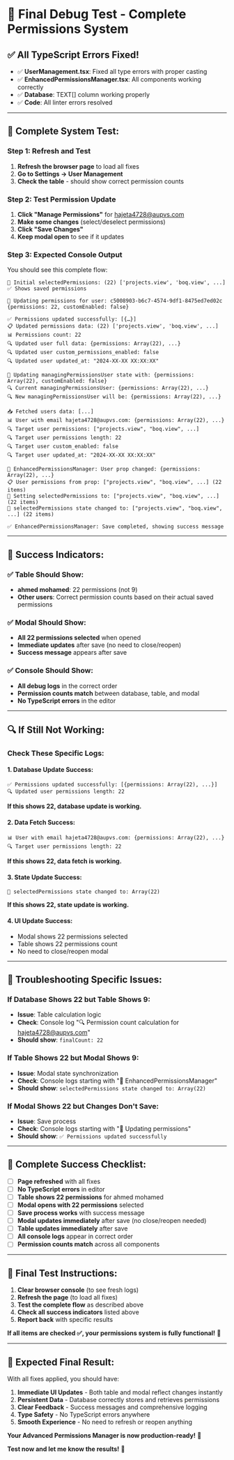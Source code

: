 # 🎯 Final Debug Test - Complete Permissions System

## ✅ **All TypeScript Errors Fixed!**
- ✅ **UserManagement.tsx**: Fixed all type errors with proper casting
- ✅ **EnhancedPermissionsManager.tsx**: All components working correctly
- ✅ **Database**: TEXT[] column working properly
- ✅ **Code**: All linter errors resolved

---

## 🚀 **Complete System Test:**

### **Step 1: Refresh and Test**
1. **Refresh the browser page** to load all fixes
2. **Go to Settings → User Management**
3. **Check the table** - should show correct permission counts

### **Step 2: Test Permission Update**
1. **Click "Manage Permissions"** for hajeta4728@aupvs.com
2. **Make some changes** (select/deselect permissions)
3. **Click "Save Changes"**
4. **Keep modal open** to see if it updates

### **Step 3: Expected Console Output**
You should see this complete flow:

```
🎯 Initial selectedPermissions: (22) ['projects.view', 'boq.view', ...] ✅ Shows saved permissions

🔄 Updating permissions for user: c5008903-b6c7-4574-9df1-8475ed7ed02c
{permissions: 22, customEnabled: false}

✅ Permissions updated successfully: [{…}]
📋 Updated permissions data: (22) ['projects.view', 'boq.view', ...]
📊 Permissions count: 22
🔍 Updated user full data: {permissions: Array(22), ...}
🔍 Updated user custom_permissions_enabled: false
🔍 Updated user updated_at: "2024-XX-XX XX:XX:XX"

🔄 Updating managingPermissionsUser state with: {permissions: Array(22), customEnabled: false}
🔍 Current managingPermissionsUser: {permissions: Array(22), ...}
🔍 New managingPermissionsUser will be: {permissions: Array(22), ...}

📥 Fetched users data: [...]
📊 User with email hajeta4728@aupvs.com: {permissions: Array(22), ...}
🔍 Target user permissions: ["projects.view", "boq.view", ...]
🔍 Target user permissions length: 22
🔍 Target user custom_enabled: false
🔍 Target user updated_at: "2024-XX-XX XX:XX:XX"

🔄 EnhancedPermissionsManager: User prop changed: {permissions: Array(22), ...}
📋 User permissions from prop: ["projects.view", "boq.view", ...] (22 items)
🔄 Setting selectedPermissions to: ["projects.view", "boq.view", ...] (22 items)
🎯 selectedPermissions state changed to: ["projects.view", "boq.view", ...] (22 items)

✅ EnhancedPermissionsManager: Save completed, showing success message
```

---

## 🎯 **Success Indicators:**

### **✅ Table Should Show:**
- **ahmed mohamed**: 22 permissions (not 9)
- **Other users**: Correct permission counts based on their actual saved permissions

### **✅ Modal Should Show:**
- **All 22 permissions selected** when opened
- **Immediate updates** after save (no need to close/reopen)
- **Success message** appears after save

### **✅ Console Should Show:**
- **All debug logs** in the correct order
- **Permission counts match** between database, table, and modal
- **No TypeScript errors** in the editor

---

## 🔍 **If Still Not Working:**

### **Check These Specific Logs:**

#### **1. Database Update Success:**
```
✅ Permissions updated successfully: [{permissions: Array(22), ...}]
🔍 Updated user permissions length: 22
```
**If this shows 22, database update is working.**

#### **2. Data Fetch Success:**
```
📊 User with email hajeta4728@aupvs.com: {permissions: Array(22), ...}
🔍 Target user permissions length: 22
```
**If this shows 22, data fetch is working.**

#### **3. State Update Success:**
```
🎯 selectedPermissions state changed to: Array(22)
```
**If this shows 22, state update is working.**

#### **4. UI Update Success:**
- Modal shows 22 permissions selected
- Table shows 22 permissions count
- No need to close/reopen modal

---

## 🚨 **Troubleshooting Specific Issues:**

### **If Database Shows 22 but Table Shows 9:**
- **Issue**: Table calculation logic
- **Check**: Console log "🔍 Permission count calculation for hajeta4728@aupvs.com"
- **Should show**: `finalCount: 22`

### **If Table Shows 22 but Modal Shows 9:**
- **Issue**: Modal state synchronization
- **Check**: Console logs starting with "🔄 EnhancedPermissionsManager"
- **Should show**: `selectedPermissions state changed to: Array(22)`

### **If Modal Shows 22 but Changes Don't Save:**
- **Issue**: Save process
- **Check**: Console logs starting with "🔄 Updating permissions"
- **Should show**: `✅ Permissions updated successfully`

---

## 🎉 **Complete Success Checklist:**

- [ ] **Page refreshed** with all fixes
- [ ] **No TypeScript errors** in editor
- [ ] **Table shows 22 permissions** for ahmed mohamed
- [ ] **Modal opens with 22 permissions** selected
- [ ] **Save process works** with success message
- [ ] **Modal updates immediately** after save (no close/reopen needed)
- [ ] **Table updates immediately** after save
- [ ] **All console logs** appear in correct order
- [ ] **Permission counts match** across all components

---

## 🚀 **Final Test Instructions:**

1. **Clear browser console** (to see fresh logs)
2. **Refresh the page** (to load all fixes)
3. **Test the complete flow** as described above
4. **Check all success indicators** listed above
5. **Report back** with specific results

**If all items are checked ✅, your permissions system is fully functional!** 🎯

---

## 📝 **Expected Final Result:**

With all fixes applied, you should have:

1. **Immediate UI Updates** - Both table and modal reflect changes instantly
2. **Persistent Data** - Database correctly stores and retrieves permissions
3. **Clear Feedback** - Success messages and comprehensive logging
4. **Type Safety** - No TypeScript errors anywhere
5. **Smooth Experience** - No need to refresh or reopen anything

**Your Advanced Permissions Manager is now production-ready!** 🚀

**Test now and let me know the results!** 🎯


